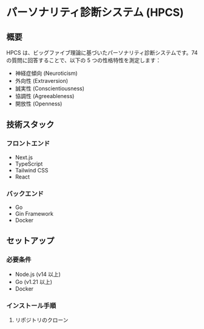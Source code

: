 # パーソナリティ診断システム (HPCS)

## 概要

HPCS は、ビッグファイブ理論に基づいたパーソナリティ診断システムです。74 の質問に回答することで、以下の 5 つの性格特性を測定します：

- 神経症傾向 (Neuroticism)
- 外向性 (Extraversion)
- 誠実性 (Conscientiousness)
- 協調性 (Agreeableness)
- 開放性 (Openness)

## 技術スタック

### フロントエンド

- Next.js
- TypeScript
- Tailwind CSS
- React

### バックエンド

- Go
- Gin Framework
- Docker

## セットアップ

### 必要条件

- Node.js (v14 以上)
- Go (v1.21 以上)
- Docker

### インストール手順

1. リポジトリのクローン
